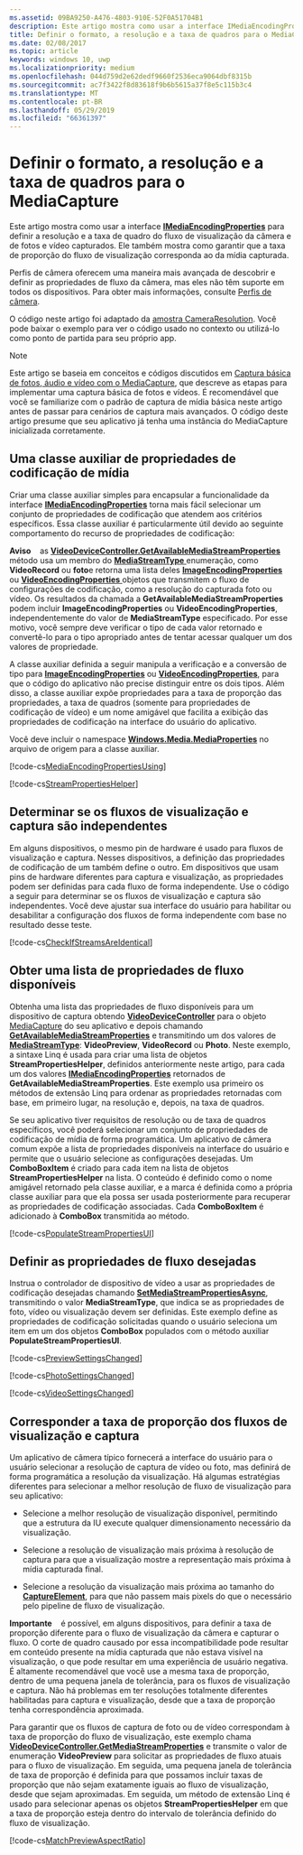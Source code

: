 ```yaml
---
ms.assetid: 09BA9250-A476-4803-910E-52F0A51704B1
description: Este artigo mostra como usar a interface IMediaEncodingProperties para definir a resolução e a taxa de quadro do fluxo de visualização da câmera e de fotos e vídeo capturados.
title: Definir o formato, a resolução e a taxa de quadros para o MediaCapture
ms.date: 02/08/2017
ms.topic: article
keywords: windows 10, uwp
ms.localizationpriority: medium
ms.openlocfilehash: 044d759d2e62dedf9660f2536eca9064dbf8315b
ms.sourcegitcommit: ac7f3422f8d83618f9b6b5615a37f8e5c115b3c4
ms.translationtype: MT
ms.contentlocale: pt-BR
ms.lasthandoff: 05/29/2019
ms.locfileid: "66361397"
---
```

# <a name="set-format-resolution-and-frame-rate-for-mediacapture"></a>Definir o formato, a resolução e a taxa de quadros para o MediaCapture



Este artigo mostra como usar a interface [**IMediaEncodingProperties**](https://docs.microsoft.com/uwp/api/Windows.Media.MediaProperties.IMediaEncodingProperties) para definir a resolução e a taxa de quadro do fluxo de visualização da câmera e de fotos e vídeo capturados. Ele também mostra como garantir que a taxa de proporção do fluxo de visualização corresponda ao da mídia capturada.

Perfis de câmera oferecem uma maneira mais avançada de descobrir e definir as propriedades de fluxo da câmera, mas eles não têm suporte em todos os dispositivos. Para obter mais informações, consulte [Perfis de câmera](camera-profiles.md).

O código neste artigo foi adaptado da [amostra CameraResolution](https://go.microsoft.com/fwlink/p/?LinkId=624252&clcid=0x409). Você pode baixar o exemplo para ver o código usado no contexto ou utilizá-lo como ponto de partida para seu próprio app.

> [!NOTE] 
> Este artigo se baseia em conceitos e códigos discutidos em [Captura básica de fotos, áudio e vídeo com o MediaCapture](basic-photo-video-and-audio-capture-with-MediaCapture.md), que descreve as etapas para implementar uma captura básica de fotos e vídeos. É recomendável que você se familiarize com o padrão de captura de mídia básica neste artigo antes de passar para cenários de captura mais avançados. O código deste artigo presume que seu aplicativo já tenha uma instância do MediaCapture inicializada corretamente.

## <a name="a-media-encoding-properties-helper-class"></a>Uma classe auxiliar de propriedades de codificação de mídia

Criar uma classe auxiliar simples para encapsular a funcionalidade da interface [**IMediaEncodingProperties**](https://docs.microsoft.com/uwp/api/Windows.Media.MediaProperties.IMediaEncodingProperties) torna mais fácil selecionar um conjunto de propriedades de codificação que atendem aos critérios específicos. Essa classe auxiliar é particularmente útil devido ao seguinte comportamento do recurso de propriedades de codificação:

**Aviso**    as [ **VideoDeviceController.GetAvailableMediaStreamProperties** ](https://docs.microsoft.com/uwp/api/windows.media.devices.videodevicecontroller.getavailablemediastreamproperties) método usa um membro do [ **MediaStreamType**  ](https://docs.microsoft.com/uwp/api/Windows.Media.Capture.MediaStreamType) enumeração, como **VideoRecord** ou **foto**e retorna uma lista deles [ **ImageEncodingProperties** ](https://docs.microsoft.com/uwp/api/Windows.Media.MediaProperties.ImageEncodingProperties) ou [ **VideoEncodingProperties** ](https://docs.microsoft.com/uwp/api/Windows.Media.MediaProperties.VideoEncodingProperties) objetos que transmitem o fluxo de configurações de codificação, como a resolução do capturada foto ou vídeo. Os resultados da chamada a **GetAvailableMediaStreamProperties** podem incluir **ImageEncodingProperties** ou **VideoEncodingProperties**, independentemente do valor de **MediaStreamType** especificado. Por esse motivo, você sempre deve verificar o tipo de cada valor retornado e convertê-lo para o tipo apropriado antes de tentar acessar qualquer um dos valores de propriedade.

A classe auxiliar definida a seguir manipula a verificação e a conversão de tipo para [**ImageEncodingProperties**](https://docs.microsoft.com/uwp/api/Windows.Media.MediaProperties.ImageEncodingProperties) ou [**VideoEncodingProperties**](https://docs.microsoft.com/uwp/api/Windows.Media.MediaProperties.VideoEncodingProperties), para que o código do aplicativo não precise distinguir entre os dois tipos. Além disso, a classe auxiliar expõe propriedades para a taxa de proporção das propriedades, a taxa de quadros (somente para propriedades de codificação de vídeo) e um nome amigável que facilita a exibição das propriedades de codificação na interface do usuário do aplicativo.

Você deve incluir o namespace [**Windows.Media.MediaProperties**](https://docs.microsoft.com/uwp/api/Windows.Media.MediaProperties) no arquivo de origem para a classe auxiliar.

[!code-cs[MediaEncodingPropertiesUsing](./code/BasicMediaCaptureWin10/cs/MainPage.xaml.cs#SnippetMediaEncodingPropertiesUsing)]

[!code-cs[StreamPropertiesHelper](./code/BasicMediaCaptureWin10/cs/StreamPropertiesHelper.cs#SnippetStreamPropertiesHelper)]

## <a name="determine-if-the-preview-and-capture-streams-are-independent"></a>Determinar se os fluxos de visualização e captura são independentes

Em alguns dispositivos, o mesmo pin de hardware é usado para fluxos de visualização e captura. Nesses dispositivos, a definição das propriedades de codificação de um também define o outro. Em dispositivos que usam pins de hardware diferentes para captura e visualização, as propriedades podem ser definidas para cada fluxo de forma independente. Use o código a seguir para determinar se os fluxos de visualização e captura são independentes. Você deve ajustar sua interface do usuário para habilitar ou desabilitar a configuração dos fluxos de forma independente com base no resultado desse teste.

[!code-cs[CheckIfStreamsAreIdentical](./code/BasicMediaCaptureWin10/cs/MainPage.xaml.cs#SnippetCheckIfStreamsAreIdentical)]

## <a name="get-a-list-of-available-stream-properties"></a>Obter uma lista de propriedades de fluxo disponíveis

Obtenha uma lista das propriedades de fluxo disponíveis para um dispositivo de captura obtendo [**VideoDeviceController**](https://docs.microsoft.com/uwp/api/Windows.Media.Devices.VideoDeviceController) para o objeto [MediaCapture](capture-photos-and-video-with-mediacapture.md) do seu aplicativo e depois chamando [**GetAvailableMediaStreamProperties**](https://docs.microsoft.com/uwp/api/windows.media.devices.videodevicecontroller.getavailablemediastreamproperties) e transmitindo um dos valores de [**MediaStreamType**](https://docs.microsoft.com/uwp/api/Windows.Media.Capture.MediaStreamType): **VideoPreview**, **VideoRecord** ou **Photo**. Neste exemplo, a sintaxe Linq é usada para criar uma lista de objetos **StreamPropertiesHelper**, definidos anteriormente neste artigo, para cada um dos valores [**IMediaEncodingProperties**](https://docs.microsoft.com/uwp/api/Windows.Media.MediaProperties.IMediaEncodingProperties) retornados de **GetAvailableMediaStreamProperties**. Este exemplo usa primeiro os métodos de extensão Linq para ordenar as propriedades retornadas com base, em primeiro lugar, na resolução e, depois, na taxa de quadros.

Se seu aplicativo tiver requisitos de resolução ou de taxa de quadros específicos, você poderá selecionar um conjunto de propriedades de codificação de mídia de forma programática. Um aplicativo de câmera comum expõe a lista de propriedades disponíveis na interface do usuário e permite que o usuário selecione as configurações desejadas. Um **ComboBoxItem** é criado para cada item na lista de objetos **StreamPropertiesHelper** na lista. O conteúdo é definido como o nome amigável retornado pela classe auxiliar, e a marca é definida como a própria classe auxiliar para que ela possa ser usada posteriormente para recuperar as propriedades de codificação associadas. Cada **ComboBoxItem** é adicionado à **ComboBox** transmitida ao método.

[!code-cs[PopulateStreamPropertiesUI](./code/BasicMediaCaptureWin10/cs/MainPage.xaml.cs#SnippetPopulateStreamPropertiesUI)]

## <a name="set-the-desired-stream-properties"></a>Definir as propriedades de fluxo desejadas

Instrua o controlador de dispositivo de vídeo a usar as propriedades de codificação desejadas chamando [**SetMediaStreamPropertiesAsync**](https://docs.microsoft.com/uwp/api/windows.media.devices.videodevicecontroller.setmediastreampropertiesasync), transmitindo o valor **MediaStreamType**, que indica se as propriedades de foto, vídeo ou visualização devem ser definidas. Este exemplo define as propriedades de codificação solicitadas quando o usuário seleciona um item em um dos objetos **ComboBox** populados com o método auxiliar **PopulateStreamPropertiesUI**.

[!code-cs[PreviewSettingsChanged](./code/BasicMediaCaptureWin10/cs/MainPage.xaml.cs#SnippetPreviewSettingsChanged)]

[!code-cs[PhotoSettingsChanged](./code/BasicMediaCaptureWin10/cs/MainPage.xaml.cs#SnippetPhotoSettingsChanged)]

[!code-cs[VideoSettingsChanged](./code/BasicMediaCaptureWin10/cs/MainPage.xaml.cs#SnippetVideoSettingsChanged)]

## <a name="match-the-aspect-ratio-of-the-preview-and-capture-streams"></a>Corresponder a taxa de proporção dos fluxos de visualização e captura

Um aplicativo de câmera típico fornecerá a interface do usuário para o usuário selecionar a resolução de captura de vídeo ou foto, mas definirá de forma programática a resolução da visualização. Há algumas estratégias diferentes para selecionar a melhor resolução de fluxo de visualização para seu aplicativo:

-   Selecione a melhor resolução de visualização disponível, permitindo que a estrutura da IU execute qualquer dimensionamento necessário da visualização.

-   Selecione a resolução de visualização mais próxima à resolução de captura para que a visualização mostre a representação mais próxima à mídia capturada final.

-   Selecione a resolução da visualização mais próxima ao tamanho do [**CaptureElement**](https://docs.microsoft.com/uwp/api/Windows.UI.Xaml.Controls.CaptureElement), para que não passem mais pixels do que o necessário pelo pipeline de fluxo de visualização.

**Importante**    é possível, em alguns dispositivos, para definir a taxa de proporção diferente para o fluxo de visualização da câmera e capturar o fluxo. O corte de quadro causado por essa incompatibilidade pode resultar em conteúdo presente na mídia capturada que não estava visível na visualização, o que pode resultar em uma experiência de usuário negativa. É altamente recomendável que você use a mesma taxa de proporção, dentro de uma pequena janela de tolerância, para os fluxos de visualização e captura. Não há problemas em ter resoluções totalmente diferentes habilitadas para captura e visualização, desde que a taxa de proporção tenha correspondência aproximada.


Para garantir que os fluxos de captura de foto ou de vídeo correspondam à taxa de proporção do fluxo de visualização, este exemplo chama [**VideoDeviceController.GetMediaStreamProperties**](https://docs.microsoft.com/uwp/api/windows.media.devices.videodevicecontroller.getmediastreamproperties) e transmite o valor de enumeração **VideoPreview** para solicitar as propriedades de fluxo atuais para o fluxo de visualização. Em seguida, uma pequena janela de tolerância de taxa de proporção é definida para que possamos incluir taxas de proporção que não sejam exatamente iguais ao fluxo de visualização, desde que sejam aproximadas. Em seguida, um método de extensão Linq é usado para selecionar apenas os objetos **StreamPropertiesHelper** em que a taxa de proporção esteja dentro do intervalo de tolerância definido do fluxo de visualização.

[!code-cs[MatchPreviewAspectRatio](./code/BasicMediaCaptureWin10/cs/MainPage.xaml.cs#SnippetMatchPreviewAspectRatio)]

 

 





